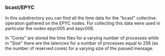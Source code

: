 ### bcast/EPYC

In this subdirectory you can find all the time data for the "bcast" collective operation gathered
on the EPYC nodes. For collecting this data were used in particular the nodes epyc005 and epyc006.

In "Cores" are stored the time files for a varying number of processes while in "Size" there are the latencies
for a number of processes equal to 256 (as the number of reserved cores) for a varying size of the passed message.